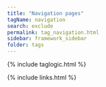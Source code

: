 ```yaml
---
title: "Navigation pages"
tagName: navigation
search: exclude
permalink: tag_navigation.html
sidebar: framework_sidebar
folder: tags
---
```

{% include taglogic.html %}

{% include links.html %}
